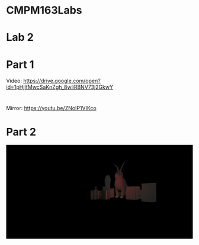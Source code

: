# CMPM163Labs

# Lab 2
# Part 1
Video: https://drive.google.com/open?id=1pHjIfMwcSaKnZgh_8wliRBNV73j2GkwY
#
Mirror: https://youtu.be/ZNoIP1VIKco
#
# Part 2
![](media/Lab2_part2.png)
